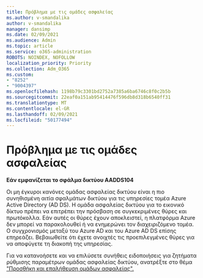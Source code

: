 ```yaml
---
title: Πρόβλημα με τις ομάδες ασφαλείας
ms.author: v-smandalika
author: v-smandalika
manager: dansimp
ms.date: 02/09/2021
ms.audience: Admin
ms.topic: article
ms.service: o365-administration
ROBOTS: NOINDEX, NOFOLLOW
localization_priority: Priority
ms.collection: Adm_O365
ms.custom:
- "8252"
- "9004397"
ms.openlocfilehash: 1198b79c3301bd2752a7385a6ba6746c8f0c2b5b
ms.sourcegitcommit: 22eaf0a151ab95414476f596db8d318b6540ff31
ms.translationtype: MT
ms.contentlocale: el-GR
ms.lasthandoff: 02/09/2021
ms.locfileid: "50177494"
---
```

# <a name="issue-with-security-groups"></a>Πρόβλημα με τις ομάδες ασφαλείας

**Εάν εμφανίζεται το σφάλμα δικτύου AADDS104**

Οι μη έγκυροι κανόνες ομάδας ασφαλείας δικτύου είναι η πιο συνηθισμένη αιτία σφαλμάτων δικτύου για τις υπηρεσίες τομέα Azure Active Directory (AD DS). Η ομάδα ασφαλείας δικτύου για το εικονικό δίκτυο πρέπει να επιτρέπει την πρόσβαση σε συγκεκριμένες θύρες και πρωτόκολλα. Εάν αυτές οι θύρες έχουν αποκλειστεί, η πλατφόρμα Azure δεν μπορεί να παρακολουθεί ή να ενημερώνει τον διαχειριζόμενο τομέα. Ο συγχρονισμός μεταξύ του Azure AD και του Azure AD DS επίσης επηρεάζει. Βεβαιωθείτε ότι έχετε ανοιχτές τις προεπιλεγμένες θύρες για να αποφύγετε τη διακοπή της υπηρεσίας.

Για να κατανοήσετε και να επιλύσετε συνήθεις ειδοποιήσεις για ζητήματα ρύθμισης παραμέτρων ομάδας ασφαλείας δικτύου, ανατρέξτε στο θέμα ["Προσθήκη και επαλήθευση ομάδων ασφαλείας".](https://docs.microsoft.com/azure/active-directory-domain-services/alert-nsg#verify-and-edit-existing-security-rules)
